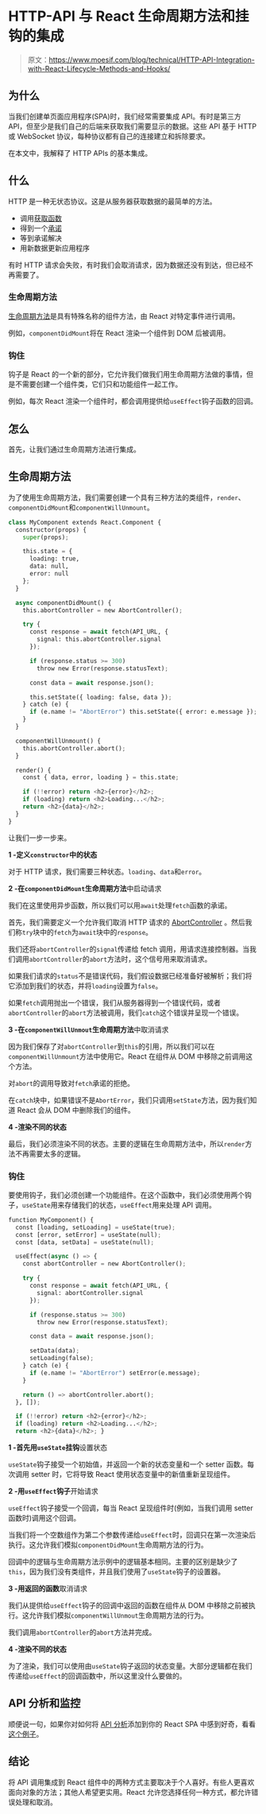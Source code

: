 # HTTP-API 与 React 生命周期方法和挂钩的集成

> 原文：<https://www.moesif.com/blog/technical/HTTP-API-Integration-with-React-Lifecycle-Methods-and-Hooks/>

## 为什么

当我们创建单页面应用程序(SPA)时，我们经常需要集成 API。有时是第三方 API，但至少是我们自己的后端来获取我们需要显示的数据。这些 API 基于 HTTP 或 WebSocket 协议，每种协议都有自己的连接建立和拆除要求。

在本文中，我解释了 HTTP APIs 的基本集成。

## 什么

HTTP 是一种无状态协议。这是从服务器获取数据的最简单的方法。

*   调用[获取函数](https://developer.mozilla.org/en-US/docs/Web/API/Fetch_API)
*   得到一个[承诺](https://developer.mozilla.org/en-US/docs/Web/JavaScript/Reference/Global_Objects/Promise)
*   等到承诺解决
*   用新数据更新应用程序

有时 HTTP 请求会失败，有时我们会取消请求，因为数据还没有到达，但已经不再需要了。

### 生命周期方法

[生命周期方法](https://reactjs.org/docs/state-and-lifecycle.html)是具有特殊名称的组件方法，由 React 对特定事件进行调用。

例如，`componentDidMount`将在 React 渲染一个组件到 DOM 后被调用。

### 钩住

钩子是 React 的一个新的部分，它允许我们做我们用生命周期方法做的事情，但是不需要创建一个组件类，它们只和功能组件一起工作。

例如，每次 React 渲染一个组件时，都会调用提供给`useEffect`钩子函数的回调。

## 怎么

首先，让我们通过生命周期方法进行集成。

## 生命周期方法

为了使用生命周期方法，我们需要创建一个具有三种方法的类组件，`render`、`componentDidMount`和`componentWillUnmount`。

```py
class MyComponent extends React.Component {
  constructor(props) {
    super(props);

    this.state = {
      loading: true,
      data: null,
      error: null
    };
  }

  async componentDidMount() {
    this.abortController = new AbortController();

    try {
      const response = await fetch(API_URL, {
        signal: this.abortController.signal
      });

      if (response.status >= 300)
        throw new Error(response.statusText);

      const data = await response.json();

      this.setState({ loading: false, data });
    } catch (e) {
      if (e.name != "AbortError") this.setState({ error: e.message });
    }
  }

  componentWillUnmount() {
    this.abortController.abort();
  }

  render() {
    const { data, error, loading } = this.state;

    if (!!error) return <h2>{error}</h2>; 
    if (loading) return <h2>Loading...</h2>; 
    return <h2>{data}</h2>;
  }
} 
```

让我们一步一步来。

**1 -定义`constructor`中的状态**

对于 HTTP 请求，我们需要三种状态。`loading`、`data`和`error`。

**2 -在`componentDidMount`生命周期方法**中启动请求

我们在这里使用异步函数，所以我们可以用`await`处理`fetch`函数的承诺。

首先，我们需要定义一个允许我们取消 HTTP 请求的 [AbortController](https://developer.mozilla.org/en-US/docs/Web/API/AbortController#Examples) 。然后我们称`try`块中的`fetch`为`await`块中的`response`。

我们还将`abortController`的`signal`传递给 fetch 调用，用请求连接控制器。当我们调用`abortController`的`abort`方法时，这个信号用来取消请求。

如果我们请求的`status`不是错误代码，我们假设数据已经准备好被解析；我们将它添加到我们的状态，并将`loading`设置为`false`。

如果`fetch`调用抛出一个错误，我们从服务器得到一个错误代码，或者`abortController`的`abort`方法被调用，我们`catch`这个错误并呈现一个错误。

**3 -在`componentWillUnmout`生命周期方法**中取消请求

因为我们保存了对`abortController`到`this`的引用，所以我们可以在`componentWillUnmount`方法中使用它。React 在组件从 DOM 中移除之前调用这个方法。

对`abort`的调用导致对`fetch`承诺的拒绝。

在`catch`块中，如果错误不是`AbortError`，我们只调用`setState`方法，因为我们知道 React 会从 DOM 中删除我们的组件。

**4 -渲染不同的状态**

最后，我们必须渲染不同的状态。主要的逻辑在生命周期方法中，所以`render`方法不再需要太多的逻辑。

### 钩住

要使用钩子，我们必须创建一个功能组件。在这个函数中，我们必须使用两个钩子，`useState`用来存储我们的状态，`useEffect`用来处理 API 调用。

```py
function MyComponent() {
  const [loading, setLoading] = useState(true);
  const [error, setError] = useState(null);
  const [data, setData] = useState(null);

  useEffect(async () => {
    const abortController = new AbortController();

    try {
      const response = await fetch(API_URL, {
        signal: abortController.signal
      });

      if (response.status >= 300)
        throw new Error(response.statusText);

      const data = await response.json();

      setData(data);
      setLoading(false);
    } catch (e) {
      if (e.name != "AbortError") setError(e.message);
    }

    return () => abortController.abort();
  }, []);

  if (!!error) return <h2>{error}</h2>; 
  if (loading) return <h2>Loading...</h2>; 
  return <h2>{data}</h2>; } 
```

**1 -首先用`useState`挂钩**设置状态

`useState`钩子接受一个初始值，并返回一个新的状态变量和一个 setter 函数。每次调用 setter 时，它将导致 React 使用状态变量中的新值重新呈现组件。

**2 -用`useEffect`钩子**开始请求

`useEffect`钩子接受一个回调，每当 React 呈现组件时(例如，当我们调用 setter 函数时)调用这个回调。

当我们将一个空数组作为第二个参数传递给`useEffect`时，回调只在第一次渲染后执行。这允许我们模拟`componentDidMount`生命周期方法的行为。

回调中的逻辑与生命周期方法示例中的逻辑基本相同。主要的区别是缺少了`this`，因为我们没有类组件，并且我们使用了`useState`钩子的设置器。

**3 -用返回的函数**取消请求

我们从提供给`useEffect`钩子的回调中返回的函数在组件从 DOM 中移除之前被执行。这允许我们模拟`componentWillUnmout`生命周期方法的行为。

我们调用`abortController`的`abort`方法并完成。

**4 -渲染不同的状态**

为了渲染，我们可以使用由`useState`钩子返回的状态变量。大部分逻辑都在我们传递给`useEffect`的回调函数中，所以这里没什么要做的。

## API 分析和监控

顺便说一句，如果你对如何将 [API 分析](https://www.moesif.com/features/api-analytics)添加到你的 React SPA 中感到好奇，看看[这个例子](https://github.com/Moesif/moesif-react-boilerplate-example)。

## 结论

将 API 调用集成到 React 组件中的两种方式主要取决于个人喜好。有些人更喜欢面向对象的方法；其他人希望更实用。React 允许您选择任何一种方式，都允许错误处理和取消。